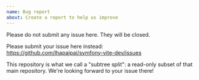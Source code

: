 ```yaml
---
name: Bug report
about: Create a report to help us improve
---
```


Please do not submit any issue here. They will be closed.

Please submit your issue here instead:
https://github.com/lhapaipai/symfony-vite-dev/issues

This repository is what we call a "subtree split": a read-only subset of that main repository.
We're looking forward to your issue there!